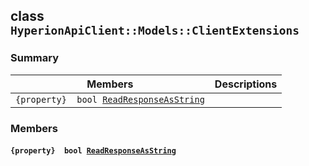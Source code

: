 ## class `HyperionApiClient::Models::ClientExtensions` 

### Summary

 Members                        | Descriptions                                
--------------------------------|---------------------------------------------
`{property}  bool `[`ReadResponseAsString`](#class_hyperion_api_client_1_1_models_1_1_client_extensions_1af23696a86b169e0602f5041d05833c5e) | 

### Members

#### `{property}  bool `[`ReadResponseAsString`](#class_hyperion_api_client_1_1_models_1_1_client_extensions_1af23696a86b169e0602f5041d05833c5e) 

